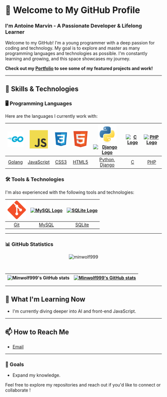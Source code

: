 # 👋 Welcome to My GitHub Profile

### I'm Antoine Marvin - A Passionate Developer & Lifelong Learner

Welcome to my GitHub! I'm a young programmer with a deep passion for coding and technology. My goal is to explore and master as many programming languages and technologies as possible. I'm constantly learning and growing, and this space showcases my journey.

**Check out my [Portfolio](https://minwolf999.github.io) to see some of my featured projects and work!**

---


## 🚀 Skills & Technologies

### 🖥️ Programming Languages
Here are the languages I currently work with:

| [<img src="https://raw.githubusercontent.com/devicons/devicon/master/icons/go/go-original-wordmark.svg" width="60px" alt="Golang Logo"/>](Golang) | [<img src="https://raw.githubusercontent.com/devicons/devicon/master/icons/javascript/javascript-original.svg" width="60px" alt="JavaScript Logo"/>](JavaScript) | [<img src="https://raw.githubusercontent.com/devicons/devicon/master/icons/css3/css3-original.svg" width="60px" alt="CSS3 Logo"/>](CSS3) | [<img src="https://raw.githubusercontent.com/devicons/devicon/master/icons/html5/html5-original.svg" width="60px" alt="HTML Logo"/>](HTML5) | [<img src="https://raw.githubusercontent.com/devicons/devicon/master/icons/python/python-original.svg" width="60px" alt="Python Logo"/>](Python) [<img src="https://cdn.jsdelivr.net/gh/devicons/devicon@latest/icons/django/django-plain.svg" width="60px" alt="Django Logo"/>](Django) | [<img src="https://cdn.jsdelivr.net/gh/devicons/devicon@latest/icons/c/c-original.svg" width="60px" alt="C Logo"/>](C) | [<img src="https://cdn.jsdelivr.net/gh/devicons/devicon@latest/icons/php/php-original.svg" width="60px" alt="PHP Logo"/>](PHP) |
| :---: | :---: | :---: | :---: | :---: | :---: | :---: |
| [Golang](https://go.dev/) | [JavaScript](https://developer.mozilla.org/en-US/docs/Web/JavaScript) | [CSS3](https://developer.mozilla.org/en-US/docs/Web/CSS) | [HTML5](https://developer.mozilla.org/en-US/docs/Web/HTML) | [Python](https://www.python.org/), [Django](https://www.djangoproject.com/) | [C](https://fr.wikipedia.org/wiki/C_(langage)) | [PHP](https://www.php.net/) |


### 🛠️ Tools & Technologies
I'm also experienced with the following tools and technologies:

| [<img src="https://raw.githubusercontent.com/devicons/devicon/master/icons/git/git-original.svg" width="60px" alt="Git Logo"/>](Git) | [<img src="https://cdn.jsdelivr.net/gh/devicons/devicon@latest/icons/mysql/mysql-original-wordmark.svg" width="60px" alt="MySQL Logo"/>](MySQL) | [<img src="https://cdn.jsdelivr.net/gh/devicons/devicon@latest/icons/sqlite/sqlite-original-wordmark.svg" width="60px" alt="SQLite Logo">](SQLite) |
| :---: | :---: | :---: |
| [Git](https://git-scm.com/) | [MySQL](https://sql.sh) | [SQLite](https://www.sqlite.org/) |


---

### 📊 GitHub Statistics

<p align="center"><img src="https://github-profile-trophy.vercel.app/?username=minwolf999&theme=discord&column=3&margin-w=15&margin-h=15" alt="minwolf999"></p><br>

| ![Minwolf999's GitHub stats](https://github-readme-stats.vercel.app/api?username=minwolf999&show_icons=true&theme=cobalt) | [![Minwolf999's GitHub stats](https://github-readme-stats.vercel.app/api/top-langs?username=minwolf999&theme=cobalt&show_icons=true&hide=css,blade&langs_count=10)](https://github.com/minwolf999) |
|-|-|

---

## 🌱 What I'm Learning Now
- I'm currently diving deeper into AI and front-end JavaScript.


---

## 📫 How to Reach Me
- [Email](antoine.marvin@hotmail.fr)


---

### 🎯 Goals
- Expand my knowledge.

Feel free to explore my repositories and reach out if you'd like to connect or collaborate !
